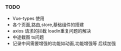 ### TODO

* Vue-types 使用
* 各个页面,路由,store,基础组件的搭建
* axios 请求的拦截 loadin重复问题的解决
* 中途截图 ts问题
* 记录中间需要增强的功能如动画,功能增强等 后续加强